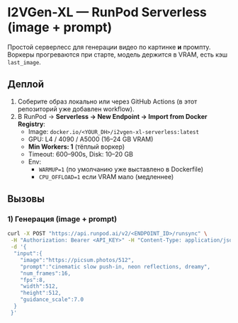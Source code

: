 # I2VGen-XL — RunPod Serverless (image + prompt)

Простой серверлесс для генерации видео по картинке **и** промпту. Воркеры прогреваются при старте, модель держится в VRAM, есть кэш `last_image`.

## Деплой

1. Соберите образ локально или через GitHub Actions (в этот репозиторий уже добавлен workflow).
2. В RunPod → **Serverless → New Endpoint → Import from Docker Registry**:
   - Image: `docker.io/<YOUR_DH>/i2vgen-xl-serverless:latest`
   - GPU: L4 / 4090 / A5000 (16–24 GB VRAM)
   - **Min Workers: 1** (тёплый воркер)
   - Timeout: 600–900s, Disk: 10–20 GB
   - Env:
     - `WARMUP=1` (по умолчанию уже выставлено в Dockerfile)
     - `CPU_OFFLOAD=1` если VRAM мало (медленнее)

## Вызовы

### 1) Генерация (image + prompt)
```bash
curl -X POST "https://api.runpod.ai/v2/<ENDPOINT_ID>/runsync" \
 -H "Authorization: Bearer <API_KEY>" -H "Content-Type: application/json" \
 -d '{
  "input":{
    "image":"https://picsum.photos/512",
    "prompt":"cinematic slow push-in, neon reflections, dreamy",
    "num_frames":16,
    "fps":8,
    "width":512,
    "height":512,
    "guidance_scale":7.0
  }
 }'
